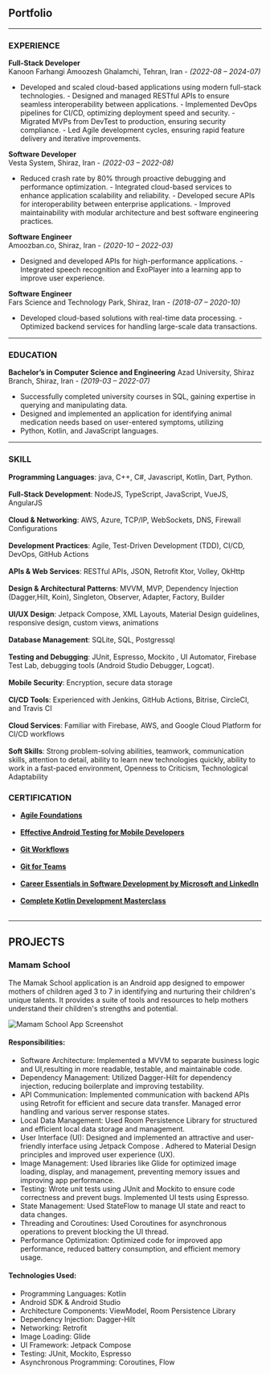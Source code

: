 ## Portfolio

---

### EXPERIENCE

**Full-Stack Developer**<br>
Kanoon Farhangi Amoozesh Ghalamchi, Tehran, Iran - *(2022-08 – 2024-07)*
- Developed and scaled cloud-based applications using modern full-stack technologies. - Designed and managed RESTful APIs to ensure seamless interoperability between applications. - Implemented DevOps pipelines for CI/CD, optimizing deployment speed and security. - Migrated MVPs from DevTest to production, ensuring security compliance. - Led Agile development cycles, ensuring rapid feature delivery and iterative improvements.

**Software Developer**<br>
Vesta System, Shiraz, Iran - *(2022-03 – 2022-08)*
- Reduced crash rate by 80% through proactive debugging and performance optimization. - Integrated cloud-based services to enhance application scalability and reliability. - Developed secure APIs for interoperability between enterprise applications. - Improved maintainability with modular architecture and best software engineering practices.


**Software Engineer**<br>
Amoozban.co, Shiraz, Iran - *(2020-10 – 2022-03)*
- Designed and developed APIs for high-performance applications. - Integrated speech recognition and ExoPlayer into a learning app to improve user experience.

**Software Engineer**<br>
Fars Science and Technology Park, Shiraz, Iran - *(2018-07 – 2020-10)*
- Developed cloud-based solutions with real-time data processing. - Optimized backend services for handling large-scale data transactions.

---

### EDUCATION

**Bachelor’s in Computer Science and Engineering**
Azad University, Shiraz Branch, Shiraz, Iran - *(2019-03 – 2022-07)*<br>
+ Successfully completed university courses in SQL, gaining expertise in querying and manipulating data.
+ Designed and implemented an application for identifying animal medication needs based on user-entered symptoms, utilizing
+ Python, Kotlin, and JavaScript languages.

---

### SKILL

**Programming Languages**: java, C++, C#, Javascript, Kotlin, Dart, Python.<br><br>
**Full-Stack Development**: NodeJS, TypeScript, JavaScript, VueJS, AngularJS<br><br>
**Cloud & Networking**: AWS, Azure, TCP/IP, WebSockets, DNS, Firewall Configurations<br><br>
**Development Practices**: Agile, Test-Driven Development (TDD), CI/CD, DevOps, GitHub Actions<br><br>
**APIs & Web Services**: RESTful APIs, JSON, Retrofit Ktor, Volley, OkHttp<br><br>
**Design & Architectural Patterns**: MVVM, MVP, Dependency Injection (Dagger,Hilt, Koin), Singleton, Observer,
Adapter, Factory, Builder<br><br>
**UI/UX Design**: Jetpack Compose, XML Layouts, Material Design guidelines, responsive design, custom views, animations<br><br>
**Database Management**: SQLite, SQL, Postgressql<br><br>
**Testing and Debugging**: JUnit, Espresso, Mockito , UI Automator, Firebase Test Lab, debugging tools (Android Studio Debugger, Logcat).<br><br>
**Mobile Security**: Encryption, secure data storage<br><br>
**CI/CD Tools**: Experienced with Jenkins, GitHub Actions, Bitrise, CircleCI, and Travis CI<br><br>
**Cloud Services**: Familiar with Firebase, AWS, and Google Cloud Platform for CI/CD workflows<br><br>
**Soft Skills**: Strong problem-solving abilities, teamwork, communication skills, attention to detail, ability to learn new technologies quickly, ability to work in a fast-paced environment, Openness to Criticism, Technological Adaptability

### CERTIFICATION
+ **<a href="https://www.linkedin.com/learning/certificates/c40f4d389e4af14ec3d8f20072da085ab22cb7185b477dfe369d67efc19ff005?lipi=urn%3Ali%3Apage%3Ad_flagship3_profile_view_base_certifications_details%3BaeiHQkGuSyGxaa665Ce1dQ%3D%3D">Agile Foundations</a>**<br><br>
+ **<a href="https://www.linkedin.com/learning/certificates/07e15fd5e2645060cfc16af1366cf3687b2d33935d77807737f81d513e32d74f?lipi=urn%3Ali%3Apage%3Ad_flagship3_profile_view_base_certifications_details%3BaeiHQkGuSyGxaa665Ce1dQ%3D%3D">Effective Android Testing for Mobile Developers</a>**<br><br>
+ **<a href="https://www.linkedin.com/learning/certificates/0370f4ab7a3fcaac86e63ae3ba6117718a58554cf254138af3d6f0745dfddd24?lipi=urn%3Ali%3Apage%3Ad_flagship3_profile_view_base_certifications_details%3BaeiHQkGuSyGxaa665Ce1dQ%3D%3D">Git Workflows</a>**<br><br>
+ **<a href="https://www.linkedin.com/learning/certificates/6422cd516ca51c31a3eca4f93b1608a1197f00f6090dcf6aacf9cc76e7bfc448?lipi=urn%3Ali%3Apage%3Ad_flagship3_profile_view_base_certifications_details%3BaeiHQkGuSyGxaa665Ce1dQ%3D%3D">Git for Teams</a>**<br><br>
+ **<a href="https://www.linkedin.com/learning/certificates/7b0b10ceb3658a82e76a47293d7ff18bacbaa498b69f7e845751e71460ea2065?lipi=urn%3Ali%3Apage%3Ad_flagship3_profile_view_base_certifications_details%3BaeiHQkGuSyGxaa665Ce1dQ%3D%3D">Career Essentials in Software Development by Microsoft and LinkedIn</a>**<br><br>
+ **<a href="https://drive.google.com/file/d/1OfuTlFtgu6NrsHI_Sam-iXrIaV6mkZrz/view?usp=sharing">Complete Kotlin Development Masterclass</a>**<br><br>

---

## PROJECTS

### Mamam School

The Mamak School application is an Android app designed to empower mothers of children aged 3 to 7 in identifying and nurturing their children's unique talents. It provides a suite of tools and resources to help mothers understand their children's strengths and potential.

<img src="/images/mamak_prototype.png" alt="Mamam School App Screenshot" class="project-image">

#### Responsibilities:

- Software Architecture: Implemented a MVVM to separate business logic and UI,resulting in more readable, testable, and maintainable code.
- Dependency Management: Utilized Dagger-Hilt for dependency injection, reducing boilerplate and improving testability.
- API Communication: Implemented communication with backend APIs using Retrofit for efficient and secure data transfer. Managed error handling and various server response states.
- Local Data Management: Used Room Persistence Library for structured and efficient local data storage and management.
- User Interface (UI): Designed and implemented an attractive and user-friendly interface using Jetpack Compose . Adhered to Material Design principles and improved user experience (UX).
- Image Management: Used libraries like Glide for optimized image loading, display, and management, preventing memory issues and improving app performance.
- Testing: Wrote unit tests using JUnit and Mockito to ensure code correctness and prevent bugs. Implemented UI tests using Espresso.
- State Management: Used StateFlow to manage UI state and react to data changes.
- Threading and Coroutines: Used Coroutines for asynchronous operations to prevent blocking the UI thread.
- Performance Optimization: Optimized code for improved app performance, reduced battery consumption, and efficient memory usage.

#### Technologies Used:

- Programming Languages: Kotlin
- Android SDK & Android Studio
- Architecture Components: ViewModel, Room Persistence Library
- Dependency Injection: Dagger-Hilt
- Networking: Retrofit
- Image Loading: Glide
- UI Framework: Jetpack Compose
- Testing: JUnit, Mockito, Espresso
- Asynchronous Programming: Coroutines, Flow
